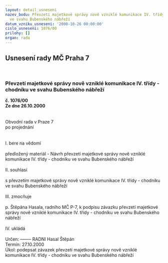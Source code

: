 ```yaml
---
layout: detail_usneseni
nazev_bodu: Převzetí majetkové správy nově vzniklé komunikace IV. třídy - chodníku
  ve svahu Bubenského nábřeží
datum_vzniku_usneseni: '2000-10-26 00:00:00'
cislo_usneseni: 1076/00
prilohy: []
organ: rada
---
```

<div id="ucUsn_pList" class="usn">
	<span><h2>Usnesení rady MČ Praha 7 </h2>
<br></span><div class="standBody">
<span><h3>Převzetí majetkové správy nově vzniklé komunikace IV. třídy - chodníku ve svahu Bubenského nábřeží</h3></span><div class="center">
		<strong>č. 1076/00</strong><br>
	</div>
<div class="center">
		<strong>Ze dne 26.10.2000</strong><br><br>
	</div>
<br>Obvodní rada v Praze 7<br>po projednání<br><br><br>I.	bere na vědomí<br><br> předložený materiál - Návrh převzetí majetkové správy nově vzniklé komunikace IV. třídy - chodníku ve svahu Bubenského nábřeží<br><br>II.	souhlasí <br><br>s převzetím majetkové správy nově vzniklé komunikace IV. třídy - chodníku ve svahu Bubenského nábřeží<br><br>III.	zmocňuje <br><br>p. Štěpána Hasala, radního MČ P-7, k podpisu závazku převzetí majetkové správy nově vzniklé komunikace IV. třídy - chodníku ve svahu Bubenského nábřeží<br><br>IV.	ukládá <br><br> Určen:	–––––	RADNI Hasal Štěpán<br>Termín: 27.10.2000<br>Úkol:	podepsat závazek převzetí majetkové správy nově vzniklé komunikace IV. třídy - chodníku ve svahu Bubenského nábřeží<br>
</div>
</div>